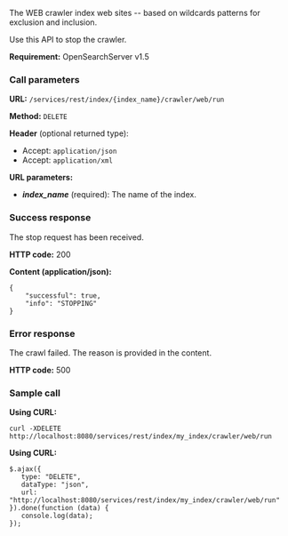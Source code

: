 The WEB crawler index web sites -- based on wildcards patterns for exclusion and inclusion.

Use this API to stop the crawler.

**Requirement:** OpenSearchServer v1.5

### Call parameters

**URL:** ```/services/rest/index/{index_name}/crawler/web/run```

**Method:** ```DELETE```

**Header** (optional returned type):
- Accept: ```application/json```
- Accept: ```application/xml```

**URL parameters:**
- _**index_name**_ (required): The name of the index.

### Success response
The stop request has been received.

**HTTP code:**
200

**Content (application/json):**

    {
        "successful": true,
        "info": "STOPPING"
    }
    

### Error response

The crawl failed. The reason is provided in the content.

**HTTP code:**
500

### Sample call

**Using CURL:**
    
    curl -XDELETE http://localhost:8080/services/rest/index/my_index/crawler/web/run
    

**Using CURL:**

    $.ajax({ 
       type: "DELETE",
       dataType: "json",
       url: "http://localhost:8080/services/rest/index/my_index/crawler/web/run"
    }).done(function (data) {
       console.log(data);
    });
    
